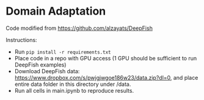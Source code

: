 # Domain Adaptation

Code modified from https://github.com/alzayats/DeepFish

Instructions:
- Run `pip install -r requirements.txt`
- Place code in a repo with GPU access (1 GPU should be sufficient to run DeepFish examples)
- Download DeepFish data: https://www.dropbox.com/s/pwjgjwgoe186w23/data.zip?dl=0, and place entire data folder in this directory under /data.
- Run all cells in main.ipynb to reproduce results.
